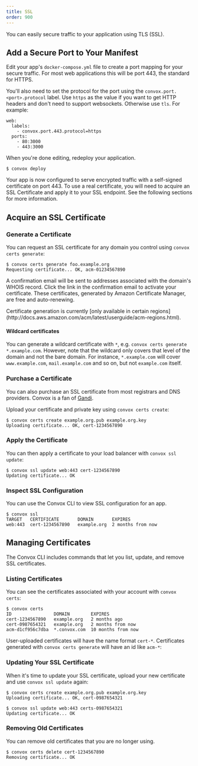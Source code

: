 ```yaml
---
title: SSL
order: 900
---
```


You can easily secure traffic to your application using TLS (SSL).

## Add a Secure Port to Your Manifest

Edit your app's `docker-compose.yml` file to create a port mapping for your secure traffic. For most web applications this will be port 443, the standard for HTTPS.

You'll also need to set the protocol for the port using the `convox.port.<port>.protocol` label. Use `https` as the value if you want to get HTTP headers and don't need to support websockets. Otherwise use `tls`. For example:

    web:
      labels:
        - convox.port.443.protocol=https
      ports:
        - 80:3000
        - 443:3000

When you're done editing, redeploy your application.

    $ convox deploy

Your app is now configured to serve encrypted traffic with a self-signed certificate on port 443. To use a real certificate, you will need to acquire an SSL Certificate and apply it to your SSL endpoint. See the following sections for more information.

## Acquire an SSL Certificate

### Generate a Certificate

You can request an SSL certificate for any domain you control using `convox certs generate`:

    $ convox certs generate foo.example.org
    Requesting certificate... OK, acm-01234567890

A confirmation email will be sent to addresses associated with the domain's WHOIS record. Click the link in the confirmation email to activate your certificate. These certificates, generated by Amazon Certificate Manager, are free and auto-renewing.

<div class="block-callout block-show-callout type-info" markdown="1">
Certificate generation is currently [only available in certain regions](http://docs.aws.amazon.com/acm/latest/userguide/acm-regions.html).
</div>

#### Wildcard certificates

You can generate a wildcard certificate with `*`, e.g. `convox certs generate *.example.com`. However, note that the wildcard only covers that level of the domain and not the bare domain. For instance, `*.example.com` will cover `www.example.com`, `mail.example.com` and so on, but not `example.com` itself.

### Purchase a Certificate

You can also purchase an SSL certificate from most registrars and DNS providers. Convox is a fan of [Gandi](https://www.gandi.net/ssl).

Upload your certificate and private key using `convox certs create`:

    $ convox certs create example.org.pub example.org.key
    Uploading certificate... OK, cert-1234567890

### Apply the Certificate

You can then apply a certificate to your load balancer with `convox ssl update`:

    $ convox ssl update web:443 cert-1234567890
    Updating certificate... OK

### Inspect SSL Configuration

You can use the Convox CLI to view SSL configuration for an app.

    $ convox ssl
    TARGET   CERTIFICATE       DOMAIN       EXPIRES
    web:443  cert-1234567890   example.org  2 months from now

## Managing Certificates

The Convox CLI includes commands that let you list, update, and remove SSL certificates.

### Listing Certificates

You can see the certificates associated with your account with `convox certs`:

    $ convox certs
    ID                DOMAIN        EXPIRES
    cert-1234567890   example.org   2 months ago
    cert-0987654321   example.org   2 months from now
    acm-d1cf956c7dba  *.convox.com  10 months from now

User-uploaded certificates will have the name format `cert-*`. Certificates generated with `convox certs generate` will have an id like `acm-*`:

### Updating Your SSL Certificate

When it's time to update your SSL certificate, upload your new certificate and use `convox ssl update` again:

    $ convox certs create example.org.pub example.org.key
    Uploading certificate... OK, cert-0987654321

    $ convox ssl update web:443 certs-0987654321
    Updating certificate... OK

### Removing Old Certificates

You can remove old certificates that you are no longer using.

    $ convox certs delete cert-1234567890
    Removing certificate... OK
